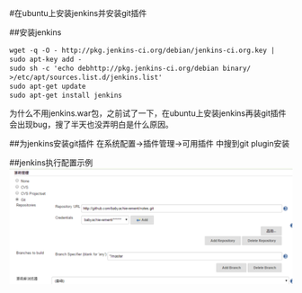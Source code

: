 #在ubuntu上安装jenkins并安装git插件


##安装jenkins

    wget -q -O - http://pkg.jenkins-ci.org/debian/jenkins-ci.org.key | sudo apt-key add -
    sudo sh -c 'echo debhttp://pkg.jenkins-ci.org/debian binary/ >/etc/apt/sources.list.d/jenkins.list'
    sudo apt-get update
    sudo apt-get install jenkins

为什么不用jenkins.war包，之前试了一下，在ubuntu上安装jenkins再装git插件会出现bug，搜了半天也没弄明白是什么原因。

##为jenkins安装git插件
在系统配置->插件管理->可用插件 中搜到git plugin安装


##jenkins执行配置示例
![非阻塞](./images/jenkins_git.png)


